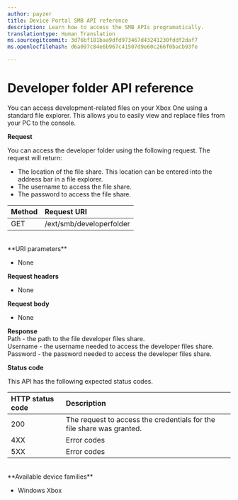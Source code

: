 ```yaml
---
author: payzer
title: Device Portal SMB API reference
description: Learn how to access the SMB APIs programatically.
translationtype: Human Translation
ms.sourcegitcommit: 3d76bf181baa9dfd973467d43241230fddf2daf7
ms.openlocfilehash: d6a097c84e6b967c41507d9e60c266f0bacb93fe

---
```


# Developer folder API reference   
You can access development-related files on your Xbox One using a standard file explorer. This allows you to easily view and replace files from your PC to the console.

**Request**

You can access the developer folder using the following request. The request will return:    
* The location of the file share. This location can be entered into the address bar in a file explorer.
* The username to access the file share.
* The password to access the file share.

Method      | Request URI
:------     | :-----
GET | /ext/smb/developerfolder
<br />
**URI parameters**

- None

**Request headers**

- None

**Request body**

- None

**Response**   
Path - the path to the file developer files share.   
Username - the username needed to access the developer files share.   
Password - the password needed to access the developer files share.   

**Status code**

This API has the following expected status codes.

HTTP status code      | Description
:------     | :-----
200 | The request to access the credentials for the file share was granted.
4XX | Error codes
5XX | Error codes
<br />
**Available device families**

* Windows Xbox



<!--HONumber=Aug16_HO3-->



